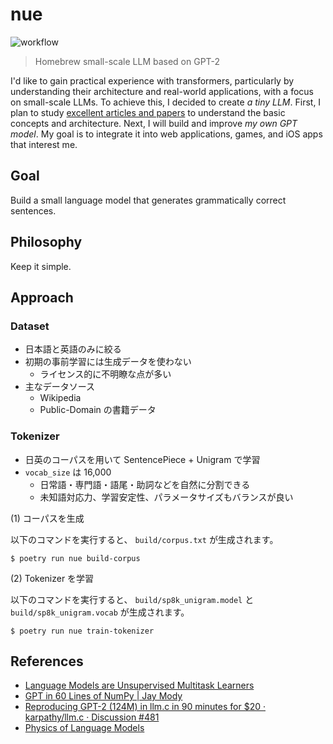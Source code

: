 # nue

![workflow](https://github.com/ishikawa/nue/actions/workflows/nue.yml/badge.svg)

> Homebrew small-scale LLM based on GPT-2

I'd like to gain practical experience with transformers, particularly by understanding their architecture and real-world applications, with a focus on small-scale LLMs. To achieve this, I decided to create _a tiny LLM_. First, I plan to study [excellent articles and papers](#References) to understand the basic concepts and architecture. Next, I will build and improve _my own GPT model_. My goal is to integrate it into web applications, games, and iOS apps that interest me.

## Goal

Build a small language model that generates grammatically correct sentences.

## Philosophy

Keep it simple.

## Approach

### Dataset

- 日本語と英語のみに絞る
- 初期の事前学習には生成データを使わない
  - ライセンス的に不明瞭な点が多い
- 主なデータソース
  - Wikipedia
  - Public-Domain の書籍データ

### Tokenizer

- 日英のコーパスを用いて SentencePiece + Unigram で学習
- `vocab_size` は 16,000
  - 日常語・専門語・語尾・助詞などを自然に分割できる
  - 未知語対応力、学習安定性、パラメータサイズもバランスが良い

(1) コーパスを生成

以下のコマンドを実行すると、 `build/corpus.txt` が生成されます。

```
$ poetry run nue build-corpus
```

(2) Tokenizer を学習

以下のコマンドを実行すると、 `build/sp8k_unigram.model` と `build/sp8k_unigram.vocab` が生成されます。

```
$ poetry run nue train-tokenizer
```

## References

- [Language Models are Unsupervised Multitask Learners](https://cdn.openai.com/better-language-models/language_models_are_unsupervised_multitask_learners.pdf)
- [GPT in 60 Lines of NumPy | Jay Mody](https://jaykmody.com/blog/gpt-from-scratch/)
- [Reproducing GPT-2 (124M) in llm.c in 90 minutes for $20 · karpathy/llm.c · Discussion #481](https://github.com/karpathy/llm.c/discussions/481)
- [Physics of Language Models](https://physics.allen-zhu.com/home)
